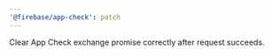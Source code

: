 ```yaml
---
'@firebase/app-check': patch
---
```


Clear App Check exchange promise correctly after request succeeds.
